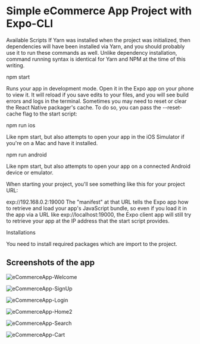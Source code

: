 # Simple eCommerce App Project with Expo-CLI

Available Scripts
If Yarn was installed when the project was initialized, then dependencies will have been installed via Yarn, and you should probably use it to run these commands as well. Unlike dependency installation, command running syntax is identical for Yarn and NPM at the time of this writing.

npm start

Runs your app in development mode.
Open it in the Expo app on your phone to view it. It will reload if you save edits to your files, and you will see build errors and logs in the terminal.
Sometimes you may need to reset or clear the React Native packager's cache. To do so, you can pass the --reset-cache flag to the start script:

npm run ios

Like npm start, but also attempts to open your app in the iOS Simulator if you're on a Mac and have it installed.

npm run android

Like npm start, but also attempts to open your app on a connected Android device or emulator.

When starting your project, you'll see something like this for your project URL:

exp://192.168.0.2:19000
The "manifest" at that URL tells the Expo app how to retrieve and load your app's JavaScript bundle, so even if you load it in the app via a URL like exp://localhost:19000, the Expo client app will still try to retrieve your app at the IP address that the start script provides.

Installations

You need to install required packages which are import to the project. 

## Screenshots of the app

![eCommerceApp-Welcome](https://user-images.githubusercontent.com/61202188/216708994-7fbec759-5e3e-4517-8ddf-a11ab4688c2e.jpg)

![eCommerceApp-SignUp](https://user-images.githubusercontent.com/61202188/216709003-9f75318d-f7c6-44e3-bfe6-ddd6fc16826f.jpg)

![eCommerceApp-Login](https://user-images.githubusercontent.com/61202188/216709019-b32a65dd-e7e7-4d3c-85ae-174a1acb1c4e.jpg)

![eCommerceApp-Home2](https://user-images.githubusercontent.com/61202188/216709055-7419aa46-53c9-4efc-bd94-46fa6b4d90cc.jpg)

![eCommerceApp-Search](https://user-images.githubusercontent.com/61202188/216709118-15911d5c-a78e-4bd5-b0d0-c446232a396b.jpg)

![eCommerceApp-Cart](https://user-images.githubusercontent.com/61202188/216709149-81808fd8-c709-4fb3-8664-3284a9b1cfc8.jpg)

